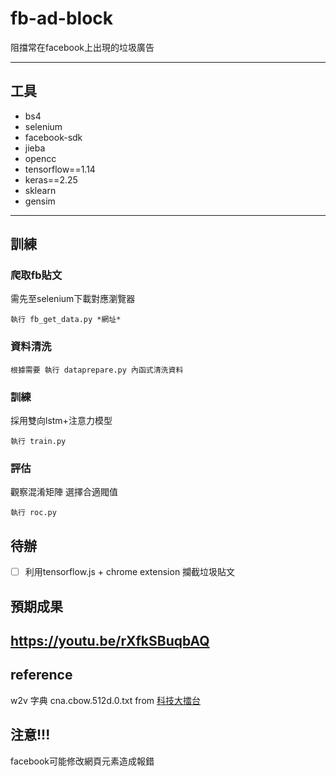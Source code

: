 # fb-ad-block
阻擋常在facebook上出現的垃圾廣告



___

## 工具
* bs4
* selenium
* facebook-sdk
* jieba
* opencc
* tensorflow==1.14
* keras==2.25
* sklearn
* gensim
___
## 訓練
### 爬取fb貼文
需先至selenium下載對應瀏覽器
```
執行 fb_get_data.py *網址*
```
### 資料清洗
```
根據需要 執行 dataprepare.py 內函式清洗資料
```
### 訓練
採用雙向lstm+注意力模型
```
執行 train.py 
```
### 評估
觀察混淆矩陣 選擇合適閥值
```
執行 roc.py
```
## 待辦
- [ ] 利用tensorflow.js + chrome extension
攔截垃圾貼文

## 預期成果
https://youtu.be/rXfkSBuqbAQ
---


## reference
w2v 字典 cna.cbow.512d.0.txt from [科技大擂台](https://fgc.stpi.narl.org.tw/activity/videoDetail/4b1141305ddf5522015de5479f4701b1)


## 注意!!!
facebook可能修改網頁元素造成報錯

